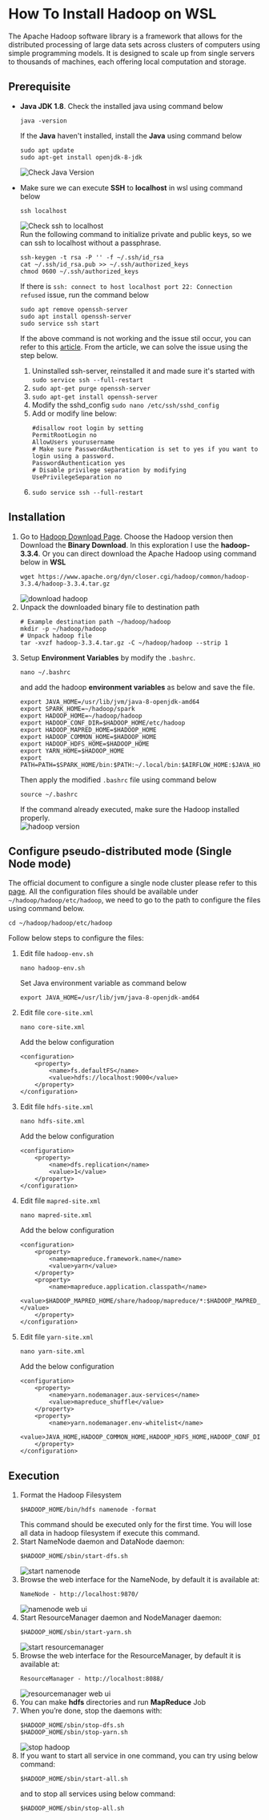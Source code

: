 # How To Install Hadoop on WSL
The Apache Hadoop software library is a framework that allows for the distributed processing of large data sets across clusters of computers using simple programming models. It is designed to scale up from single servers to thousands of machines, each offering local computation and storage.

## Prerequisite
- __Java JDK 1.8__. Check the installed java using command below
    ```
    java -version
    ```
    If the __Java__ haven't installed, install the __Java__ using command below
    ```
    sudo apt update
    sudo apt-get install openjdk-8-jdk
    ```
    ![Check Java Version](images/Screenshot1.png)</br>
- Make sure we can execute __SSH__ to __localhost__ in wsl using command below
    ```
    ssh localhost
    ```
    ![Check ssh to localhost](images/Screenshot2.png)</br>
    Run the following command to initialize private and public keys, so we can ssh to localhost without a passphrase.
    ```
    ssh-keygen -t rsa -P '' -f ~/.ssh/id_rsa
    cat ~/.ssh/id_rsa.pub >> ~/.ssh/authorized_keys
    chmod 0600 ~/.ssh/authorized_keys
    ```
    If there is `ssh: connect to host localhost port 22: Connection refused` issue, run the command below
    ```
    sudo apt remove openssh-server
    sudo apt install openssh-server
    sudo service ssh start
    ```
    If the above command is not working and the issue stil occur, you can refer to this [article](https://superuser.com/questions/1111591/how-can-i-ssh-into-bash-on-ubuntu-on-windows-10). From the article, we can solve the issue using the step below.

    1. Uninstalled ssh-server, reinstalled it and made sure it's started with `sudo service ssh --full-restart`
    2. `sudo apt-get purge openssh-server`
    3. `sudo apt-get install openssh-server`
    4. Modify the sshd_config `sudo nano /etc/ssh/sshd_config`
    5. Add or modify line below:
        ```
        #disallow root login by setting 
        PermitRootLogin no
        AllowUsers yourusername
        # Make sure PasswordAuthentication is set to yes if you want to login using a password.
        PasswordAuthentication yes
        # Disable privilege separation by modifying 
        UsePrivilegeSeparation no
        ```
    6. `sudo service ssh --full-restart`

## Installation
1. Go to [Hadoop Download Page](https://hadoop.apache.org/releases.html). Choose the Hadoop version then Download the __Binary Download__. In this exploration I use the __hadoop-3.3.4__. Or you can direct download the Apache Hadoop using command below in __WSL__
    ```
    wget https://www.apache.org/dyn/closer.cgi/hadoop/common/hadoop-3.3.4/hadoop-3.3.4.tar.gz
    ```
    ![download hadoop](images/Screenshot3.png)</br>
2. Unpack the downloaded binary file to destination path
    ```
    # Example destination path ~/hadoop/hadoop
    mkdir -p ~/hadoop/hadoop
    # Unpack hadoop file
    tar -xvzf hadoop-3.3.4.tar.gz -C ~/hadoop/hadoop --strip 1
    ```
3. Setup __Environment Variables__ by modify the `.bashrc`.
    ```
    nano ~/.bashrc
    ```
    and add the hadoop __environment variables__ as below and save the file.
    ```
    export JAVA_HOME=/usr/lib/jvm/java-8-openjdk-amd64
    export SPARK_HOME=~/hadoop/spark
    export HADOOP_HOME=~/hadoop/hadoop
    export HADOOP_CONF_DIR=$HADOOP_HOME/etc/hadoop
    export HADOOP_MAPRED_HOME=$HADOOP_HOME
    export HADOOP_COMMON_HOME=$HADOOP_HOME
    export HADOOP_HDFS_HOME=$HADOOP_HOME
    export YARN_HOME=$HADOOP_HOME
    export PATH=PATH=$SPARK_HOME/bin:$PATH:~/.local/bin:$AIRFLOW_HOME:$JAVA_HOME:$JAVA_HOME/bin:$HADOOP_HOME/bin:$HADOOP_HOME/sbin
    ```
    Then apply the modified `.bashrc` file using command below
    ```
    source ~/.bashrc
    ```
    If the command already executed, make sure the Hadoop installed properly.</br>
    ![hadoop version](images/Screenshot4.png)</br>

## Configure pseudo-distributed mode (Single Node mode)
The official document to configure a single node cluster please refer to this [page](https://hadoop.apache.org/docs/r3.3.0/hadoop-project-dist/hadoop-common/SingleCluster.html#Pseudo-Distributed_OperationPseudo-Distributed_Operation).
All the configuration files should be available under `~/hadoop/hadoop/etc/hadoop`, we need to go to the path to configure the files using command below.
```
cd ~/hadoop/hadoop/etc/hadoop
```
Follow below steps to configure the files:
1. Edit file `hadoop-env.sh`
    ```
    nano hadoop-env.sh
    ```
    Set Java environment variable as command below
    ```
    export JAVA_HOME=/usr/lib/jvm/java-8-openjdk-amd64
    ```
2. Edit file `core-site.xml`
    ```
    nano core-site.xml
    ```
    Add the below configuration
    ```
    <configuration>
        <property>
            <name>fs.defaultFS</name>
            <value>hdfs://localhost:9000</value>
        </property>
    </configuration>
    ```
3. Edit file `hdfs-site.xml`
    ```
    nano hdfs-site.xml
    ```
    Add the below configuration
    ```
    <configuration>
        <property>
            <name>dfs.replication</name>
            <value>1</value>
        </property>
    </configuration>
    ```
4. Edit file `mapred-site.xml`
    ```
    nano mapred-site.xml
    ```
    Add the below configuration
    ```
    <configuration>
        <property>
            <name>mapreduce.framework.name</name>
            <value>yarn</value>
        </property>
        <property>
            <name>mapreduce.application.classpath</name>
            <value>$HADOOP_MAPRED_HOME/share/hadoop/mapreduce/*:$HADOOP_MAPRED_HOME/share/hadoop/mapreduce/lib/*</value>
        </property>
    </configuration>
    ```
5. Edit file `yarn-site.xml`
    ```
    nano yarn-site.xml
    ```
    Add the below configuration
    ```
    <configuration>
        <property>
            <name>yarn.nodemanager.aux-services</name>
            <value>mapreduce_shuffle</value>
        </property>
        <property>
            <name>yarn.nodemanager.env-whitelist</name>
            <value>JAVA_HOME,HADOOP_COMMON_HOME,HADOOP_HDFS_HOME,HADOOP_CONF_DIR,CLASSPATH_PREPEND_DISTCACHE,HADOOP_YARN_HOME,HADOOP_MAPRED_HOME</value>
        </property>
    </configuration>
    ```
## Execution
1. Format the Hadoop Filesystem
    ```
    $HADOOP_HOME/bin/hdfs namenode -format
    ```
    This command should be executed only for the first time. You will lose all data in hadoop filesystem if execute this command.
2. Start NameNode daemon and DataNode daemon:
    ```
    $HADOOP_HOME/sbin/start-dfs.sh
    ```
    ![start namenode](images/Screenshot5.png)</br>
3. Browse the web interface for the NameNode, by default it is available at:
    ```
    NameNode - http://localhost:9870/
    ```
    ![namenode web ui](images/Screenshot7.png)</br>
4. Start ResourceManager daemon and NodeManager daemon:
    ```
    $HADOOP_HOME/sbin/start-yarn.sh
    ```
    ![start resourcemanager](images/Screenshot6.png)</br>
5. Browse the web interface for the ResourceManager, by default it is available at:
    ```
    ResourceManager - http://localhost:8088/
    ```
    ![resourcemanager web ui](images/Screenshot8.png)</br>
6. You can make __hdfs__ directories and run __MapReduce__ Job
7. When you’re done, stop the daemons with:
    ```
    $HADOOP_HOME/sbin/stop-dfs.sh
    $HADOOP_HOME/sbin/stop-yarn.sh
    ```
    ![stop hadoop](images/Screenshot9.png)</br>
8. If you want to start all service in one command, you can try using below command:
    ```
    $HADOOP_HOME/sbin/start-all.sh
    ```
    and to stop all services using below command:
    ```
    $HADOOP_HOME/sbin/stop-all.sh
    ```

